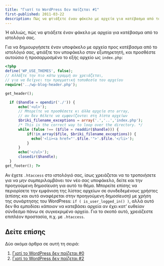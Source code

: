 ```yaml
---
title: "Γιατί το WordPress δεν παίζεται #1"
first-published: 2011-03-22
description: Πώς να φτιάξετε έναν φάκελο με αρχεία για κατέβασμα από το ιστολόγιό σας
---
```


Ή αλλιώς, πώς να φτιάξετε έναν φάκελο με αρχεία για κατέβασμα από το ιστολόγιό σας.

<!-- read more -->

Για να δημιουργήσετε έναν υποφάκελο με αρχεία προς κατέβασμα από το ιστολόγιό σας, φτιάξτε τον υποφάκελο στον εξυπηρετητή, και προσθέστε αυτούσιο ή προσαρμοσμένο το εξής αρχείο ως `index.php`:

```php
<?php
define('WP_USE_THEMES', false);
// Αλλάξτε την πιο κάτω γραμμή αν χρειάζεται, 
// για να δείχνει την πραγματική τοποθεσία του αρχείου
require('../wp-blog-header.php');

get_header(); 

  if ($handle = opendir('./')) {
      echo('<ul>');
      // Μπορείτε να προσθέσετε κι άλλα αρχεία στο array,
      // αν δεν θέλετε να εμφανίζονται στη λίστα αρχείων
      $briki_filename_exceptions = array('.','..','index.php');
      /* This is the correct way to loop over the directory. */
      while (false !== ($file = readdir($handle))) {
          if(!in_array($file, $briki_filename_exceptions)) {
            echo('<li><a href="'.$file.'">'.$file.'</li>');
          }
      }
      echo('</ul>');
      closedir($handle);
  }
get_footer(); ?>
```

Αν έχετε `.htaccess` στο ιστολόγιό σας, ίσως χρειάζεται να το 
τροποιήσετε για να μην συμπεριλαμβάνει τον νέο σας υποφάκελο, 
δείτε και την προηγούμενη δημοσίευση για αυτό το θέμα. Μπορείτε 
επίσης να περιορίσετε την εμφάνιση της λίστας αρχείων σε 
συνδεδεμένους χρήστες (επίσης και αυτό αναφέρεται στην προηγούμενη 
δημοσίευση) με χρήση της συνάρτησης του WordPress: `if ( is_user_logged_in() )`, 
αλλά αυτό δεν θα εμποδίσει κάποιον να κατεβάσει αρχεία αν έχει κατ’ 
ευθείαν σύνδεσμο πάνω σε συγκεκριμένο αρχείο. Για το σκοπό αυτό, 
χρειάζεστε επιπλέον προστασία, π.χ. με `.htaccess`.

Δείτε επίσης
------------

Δύο ακόμα άρθρα σε αυτή τη σειρά:

1.  [Γιατί το WordPress δεν παίζεται #0](/posts/γιατί-το-wordpress-δεν-παίζεται-0/)
2.  [Γιατί το WordPress δεν παίζεται #2](/posts/γιατί-το-wordpress-δεν-παίζεται-2/)
